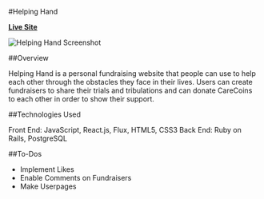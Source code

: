 #Helping Hand

**[Live Site](http://www.helping-hand.site)**

![Helping Hand Screenshot](/docs/HelpingHandScreenshot.jpg)

##Overview

Helping Hand is a personal fundraising website that people can use to help each
other through the obstacles they face in their lives. Users can create
fundraisers to share their trials and tribulations and can donate CareCoins to
each other in order to show their support.

##Technologies Used

Front End: JavaScript, React.js, Flux, HTML5, CSS3
Back End: Ruby on Rails, PostgreSQL

##To-Dos

- Implement Likes
- Enable Comments on Fundraisers
- Make Userpages
